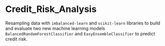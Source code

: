 # Credit_Risk_Analysis
Resampling data with `imbalanced-learn` and `scikit-learn` libraries to build and evaluate two new machine learning models `BalancedRandomForestClassifier` and `EasyEnsembleClassifier` to predict credit risk.

